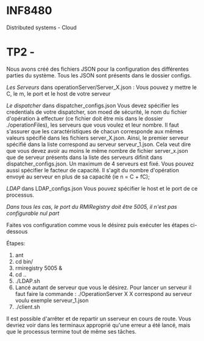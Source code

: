 # INF8480
Distributed systems - Cloud

# TP2 -

Nous avons créé des fichiers JSON pour la configuration des différentes parties du système. Tous les JSON sont présents dans le dossier configs.

*Les Serveurs*
dans operationServer/Server_X.json :
Vous pouvez y mettre le C, le m, le port et le host de votre serveur

*Le dispatcher* 
dans dispatcher_configs.json
Vous devez spécifier les credentials de votre dispatcher, son moed de sécurité, le nom du fichier d'opération à effectuer (ce fichier doit être mis dans le dossier ./operationFiles), 
les serveurs que vous voulez et leur nombre. Il faut s'assurer que les caractéristiques de chacun corresponde aux mêmes valeurs spécifié dans les fichiers server_X.json. Ainsi, le premier serveur spécifié dans la liste correspond au serveur serveur_1.json.
Cela veut dire que vous devez avoir au moins le même nombre de fichier server_x.json que de serveur présents dans la liste des serveurs difinit dans dispatcher_configs.json. Un maximum de 4 serveurs est fixé.
Vous pouvez aussi spécifier le facteur de capacité. Il s'agit du nombre d'opération envoyé au serveur en plus de sa capacité (ie n = C + fC);

*LDAP*
dans LDAP_configs.json
Vous pouvez spécifier le host et le port de ce processus.

*Dans tous les cas, le port du RMIRegistry doit être 5005, il n'est pas configurable nul part*

Faites vos configuration comme vous le désirez puis exécuter les étapes ci-dessous

Étapes:

1. ant
2. cd bin/
3. rmiregistry 5005 & 
4. cd ..
5. ./LDAP.sh
6. Lancé autant de serveur que vous le désirez. Pour lancer un serveur il faut faire la commande :
	./OperationServer X
	X correspond au serveur voulu exemple serveur_1.json
7. ./client.sh

Il est possible d'arrêter et de repartir un sserveur en cours de route. Vous devriez voir dans les terminaux approprié qu'une erreur a été lancé, mais que le processus termine tout de même ses tâches.
